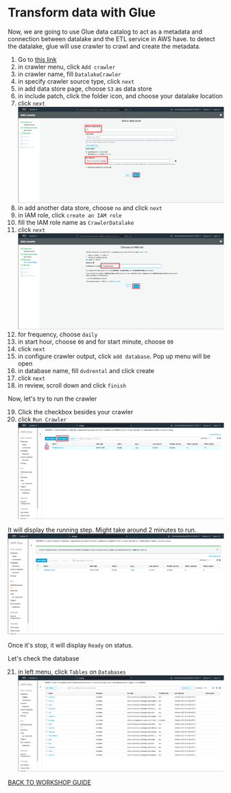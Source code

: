 # Transform data with Glue

Now, we are going to use Glue data catalog to act as a metadata and connection between datalake and the ETL service in AWS have.
to detect the datalake, glue will use crawler to crawl and create the metadata.
1. Go to [this link](https://ap-southeast-1.console.aws.amazon.com/glue/home?region=ap-southeast-1#catalog:tab=crawlers)
2. in crawler menu, click `Add crawler`
3. in crawler name, fill `DatalakeCrawler`
4. in specify crawler source type, click `next`
5. in add data store page, choose `S3` as data store
6. in include patch, click the folder icon, and choose your datalake location
7. click `next`
    ![](../Assets/Glue/7.png)
8. in add another data store, choose `no` and click `next`
9. in IAM role, click `create an IAM role`
10. fill the IAM role name as `CrawlerDatalake`
11. click `next`
    ![](../Assets/Glue/11.png)
12. for frequency, choose `daily`
13. in start hour, choose `00` and for start minute, choose `00`
14. click `next`
15. in configure crawler output, click `add database`. Pop up menu will be open
16. in database name, fill `dvdrental` and click create
17. click `next`
18. in review, scroll down and click `finish`

Now, let's try to run the crawler

19. Click the checkbox besides your crawler
20. click `Run Crawler`
    ![](../Assets/Glue/20.png)

It will display the running step. Might take around 2 minutes to run.
    ![](../Assets/Glue/20-2.png)

Once it's stop, it will display `Ready` on status.

Let's check the database

21. in left menu, click `Tables` on `Databases`
    ![](../Assets/Glue/21.png)

[BACK TO WORKSHOP GUIDE](../README.md)